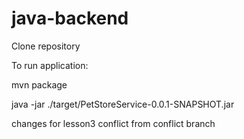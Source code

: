# java-backend

Clone repository

To run application:

mvn package

java -jar ./target/PetStoreService-0.0.1-SNAPSHOT.jar

changes for lesson3
conflict from conflict branch
